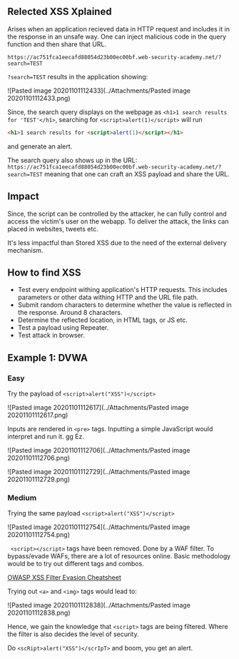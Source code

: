 ## Relected XSS Xplained

Arises when an application recieved data in HTTP request and includes it in the response in an unsafe way. One can inject malicious code in the query function and then share that URL.

```http
https://ac751fca1eecafd88054d23b00ec00bf.web-security-academy.net/?search=TEST
```

`?search=TEST`  results in the application showing:

![Pasted image 20201101112433](../Attachments/Pasted image 20201101112433.png)

Since, the search query displays on the webpage as `<h1>1 search results for 'TEST'</h1>`, searching for ``<script>alert(1)</script>`` will run 
```html
<h1>1 search results for <script>alert(1)</script></h1>
```
and generate an alert. 

The search query also shows up in the URL: `https://ac751fca1eecafd88054d23b00ec00bf.web-security-academy.net/?search=TEST` meaning that one can craft an XSS payload and share the URL.

## Impact 
Since, the script can be controlled by the attacker, he can fully control and access the victim's user on the webapp. To deliver the attack, the links can placed in websites, tweets etc.

It's less impactful than Stored XSS due to the need of the external delivery mechanism.

## How to find XSS

- Test every endpoint withing application's HTTP requests. This includes parameters or other data withing HTTP and the URL file path. 
- Submit random characters to determine whether the value is reflected in the response. Around 8 characters. 
- Determine the reflected location, in HTML tags, or JS etc.
- Test a payload using Repeater. 
- Test attack in browser.

## Example 1: DVWA 

### Easy

Try the payload of ``<script>alert("XSS")</script>``

![Pasted image 20201101112617](../Attachments/Pasted image 20201101112617.png)

Inputs are rendered in ``<pre>`` tags. Inputting a simple JavaScript would interpret and run it. gg Ez. 

![Pasted image 20201101112706](../Attachments/Pasted image 20201101112706.png)



![Pasted image 20201101112729](../Attachments/Pasted image 20201101112729.png)

### Medium

Trying the same payload ``<script>alert("XSS")</script>``

![Pasted image 20201101112754](../Attachments/Pasted image 20201101112754.png)

` <script></script>` tags have been removed. Done by a WAF filter. To bypass/evade WAFs, there are a lot of resources online. Basic methodology would be to try out different tags and combos. 

[OWASP XSS Filter Evasion Cheatsheet](https://owasp.org/www-community/xss-filter-evasion-cheatsheet)

Trying out `<a>` and `<img>` tags would lead to: 

![Pasted image 20201101112838](../Attachments/Pasted image 20201101112838.png)

Hence, we gain the knowledge that `<script>` tags are being filtered. Where the filter is also decides the level of security. 

Do `<scRipt>alert("XSS")</scrIpT>` and boom, you get an alert.

